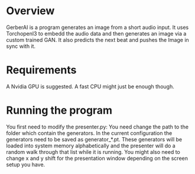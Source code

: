# Overview
GerberAI is a program generates an image from a short audio input. It uses Torchopenl3 to embedd the audio data and then generates an image via a custom trained GAN. It also predicts the next beat and pushes the Image in sync with it. 

# Requirements
A Nvidia GPU is suggested. A fast CPU might just be enough though.

# Running the program
You first need to modify the presenter.py:
You need change the path to the folder which contain the generators. In the current configuration the generators need to be saved as generator_*.pt. These generators will be loaded into system memory alphabetically and the presenter will do a random walk through that list while it is running. You might also need to change x and y shift for the presentation window depending on the screen setup you have.
